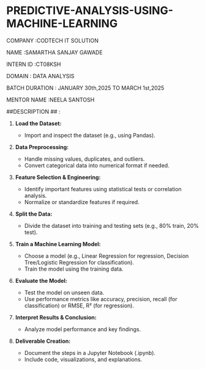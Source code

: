 # PREDICTIVE-ANALYSIS-USING-MACHINE-LEARNING
COMPANY :CODTECH IT SOLUTION

NAME :SAMARTHA SANJAY GAWADE

INTERN ID :CT08KSH

DOMAIN : DATA ANALYSIS

BATCH DURATION : JANUARY 30th,2025 TO MARCH 1st,2025

MENTOR NAME :NEELA SANTOSH

##DESCRIPTION ## :
1. **Load the Dataset:**  
   - Import and inspect the dataset (e.g., using Pandas).  

2. **Data Preprocessing:**  
   - Handle missing values, duplicates, and outliers.  
   - Convert categorical data into numerical format if needed.  

3. **Feature Selection & Engineering:**  
   - Identify important features using statistical tests or correlation analysis.  
   - Normalize or standardize features if required.  

4. **Split the Data:**  
   - Divide the dataset into training and testing sets (e.g., 80% train, 20% test).  

5. **Train a Machine Learning Model:** 
   - Choose a model (e.g., Linear Regression for regression, Decision Tree/Logistic Regression for classification).  
   - Train the model using the training data.  

6. **Evaluate the Model:**  
   - Test the model on unseen data.  
   - Use performance metrics like accuracy, precision, recall (for classification) or RMSE, R² (for regression).  

7. **Interpret Results & Conclusion:**  
   - Analyze model performance and key findings.  

8. **Deliverable Creation:**  
   - Document the steps in a Jupyter Notebook (.ipynb).  
   - Include code, visualizations, and explanations.
